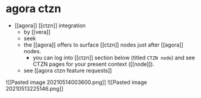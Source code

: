 # agora ctzn

- [[agora]] [[ctzn]] integration
	- by [[vera]]
	- seek
	- the [[agora]] offers to surface [[ctzn]] nodes just after [[agora]] nodes.
		- you can log into [[ctzn]] section below (titled `CTZN node`) and see CTZN pages for your present context ([[node]]).
	- see [[agora ctzn feature requests]]

![[Pasted image 20210514003600.png]]
![[Pasted image 20210513225146.png]]